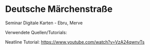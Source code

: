 # Deutsche M&auml;rchenstra&szlig;e
Seminar Digitale Karten - Ebru, Merve


Verwendete Quellen/Tutorials:

Neatline Tutorial:
https://www.youtube.com/watch?v=VzA24qwnvTs 
